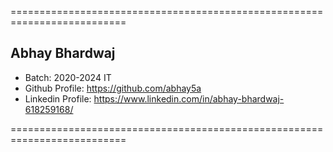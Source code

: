 ==========================================================================
## Abhay Bhardwaj
- Batch: 2020-2024 IT
- Github Profile: https://github.com/abhay5a
- Linkedin Profile: https://www.linkedin.com/in/abhay-bhardwaj-618259168/

==========================================================================

